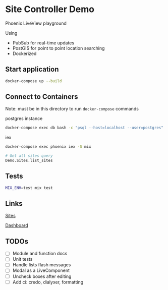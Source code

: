 # Site Controller Demo

Phoenix LiveView playground

Using

- PubSub for real-time updates
- PostGIS for point to point location searching
- Dockerized

## Start application

```bash
docker-compose up --build
```

## Connect to Containers

Note: must be in this directory to run `docker-compose` commands

postgres instance

```bash
docker-compose exec db bash -c "psql --host=localhost --user=postgres"
```

iex

```bash
docker-compose exec phoenix iex -S mix

# Get all sites query
Demo.Sites.list_sites
```

## Tests

```bash
MIX_ENV=test mix test
```

## Links

[Sites](http://localhost:4000/sites)

[Dashboard](http://localhost:4000/dashboard/home)

## TODOs

- [ ] Module and function docs
- [ ] Unit tests
- [ ] Handle lists flash messages
- [ ] Modal as a LiveComponent
- [ ] Uncheck boxes after editing
- [ ] Add ci: credo, dialyxer, formatting
